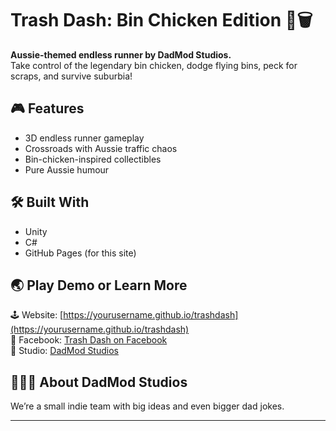 # Trash Dash: Bin Chicken Edition 🐔🗑️

**Aussie-themed endless runner by DadMod Studios.**  
Take control of the legendary bin chicken, dodge flying bins, peck for scraps, and survive suburbia!

## 🎮 Features
- 3D endless runner gameplay
- Crossroads with Aussie traffic chaos
- Bin-chicken-inspired collectibles
- Pure Aussie humour

## 🛠️ Built With
- Unity
- C#
- GitHub Pages (for this site)

## 🌏 Play Demo or Learn More
🕹️ Website: [https://yourusername.github.io/trashdash](https://yourusername.github.io/trashdash)  
📸 Facebook: [Trash Dash on Facebook](#)  
🎨 Studio: [DadMod Studios](#)

## 👨‍👩‍👧 About DadMod Studios
We’re a small indie team with big ideas and even bigger dad jokes.

---
